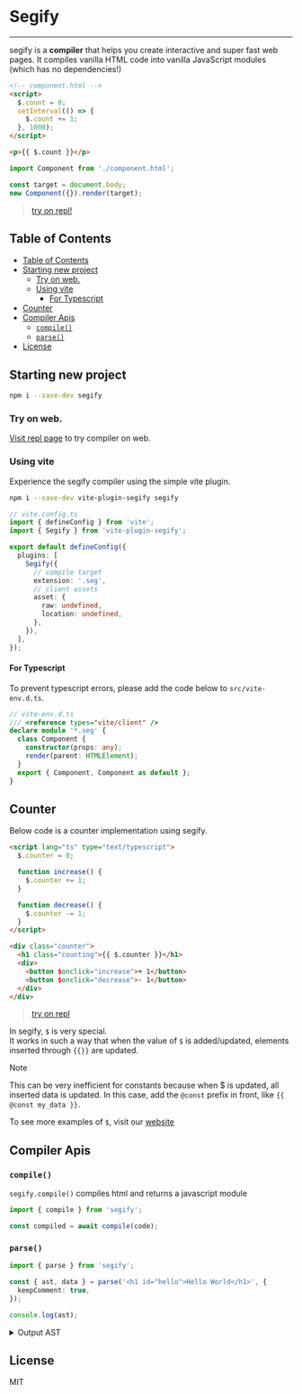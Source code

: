 <h1>Segify</h1>

---

segify is a **compiler** that helps you create interactive and super fast web pages.
It compiles vanilla HTML code into vanilla JavaScript modules (which has no dependencies!)

```html
<!-- component.html -->
<script>
  $.count = 0;
  setInterval(() => {
    $.count += 1;
  }, 1000);
</script>

<p>{{ $.count }}</p>
```

```ts
import Component from './component.html';

const target = document.body;
new Component({}).render(target);
```

> [try on repl!](<https://segify.vercel.app/repl.html#%3Cscript%3E%0A%20%20$.count%20=%200;%0A%20%20setInterval(()%20=%3E%20%7B%0A%20%20%20%20$.count%20+=%201;%0A%20%20%7D,%201000);%0A%3C/script%3E%0A%3Cp%3E%7B%7B$.count%7D%7D%3C/p%3E%0A>)

## Table of Contents

- [Table of Contents](#table-of-contents)
- [Starting new project](#starting-new-project)
  - [Try on web.](#try-on-web)
  - [Using vite](#using-vite)
    - [For Typescript](#for-typescript)
- [Counter](#counter)
- [Compiler Apis](#compiler-apis)
  - [`compile()`](#compile)
  - [`parse()`](#parse)
- [License](#license)

## Starting new project

```bash
npm i --save-dev segify
```

### Try on web.

[Visit repl page](https://segify.vercel.app/repl.html) to try compiler on web.

### Using vite

Experience the segify compiler using the simple vite plugin.

```bash
npm i --save-dev vite-plugin-segify segify
```

```ts
// vite.config.ts
import { defineConfig } from 'vite';
import { Segify } from 'vite-plugin-segify';

export default defineConfig({
  plugins: [
    Segify({
      // compile target
      extension: '.seg',
      // client assets
      asset: {
        raw: undefined,
        location: undefined,
      },
    }),
  ],
});
```

#### For Typescript

To prevent typescript errors, please add the code below to `src/vite-env.d.ts`.

```ts
// vite-env.d.ts
/// <reference types="vite/client" />
declare module '*.seg' {
  class Component {
    constructor(props: any);
    render(parent: HTMLElement);
  }
  export { Component, Component as default };
}
```

## Counter

Below code is a counter implementation using segify.

```html
<script lang="ts" type="text/typescript">
  $.counter = 0;

  function increase() {
    $.counter += 1;
  }

  function decrease() {
    $.counter -= 1;
  }
</script>

<div class="counter">
  <h1 class="counting">{{ $.counter }}</h1>
  <div>
    <button $onclick="increase">+ 1</button>
    <button $onclick="decrease">- 1</button>
  </div>
</div>
```

> [try on repl](<https://segify.vercel.app/repl.html#%3Cscript%3E%0A%20%20$.counter%20=%200;%0A%0A%20%20function%20increase()%20%7B%0A%20%20%20%20$.counter%20+=%201;%0A%20%20%7D%0A%0A%20%20function%20decrease()%20%7B%0A%20%20%20%20$.counter%20-=%201;%0A%20%20%7D%0A%3C/script%3E%0A%0A%3Cdiv%20class=%22counter%22%3E%0A%20%20%3Ch1%20class=%22counting%22%3E%7B%7B%20$.counter%20%7D%7D%3C/h1%3E%0A%20%20%3Cdiv%3E%0A%20%20%20%20%3Cbutton%20$onclick=%22increase%22%3E+%201%3C/button%3E%0A%20%20%20%20%3Cbutton%20$onclick=%22decrease%22%3E-%201%3C/button%3E%0A%20%20%3C/div%3E%0A%3C/div%3E>)

In segify, `$` is very special.  
It works in such a way that when the value of `$` is added/updated, elements inserted through `{{}}` are updated.

> [!NOTE]
> This can be very inefficient for constants because when $ is updated, all inserted data is updated. In this case, add the `@const` prefix in front, like `{{ @const my_data }}`.

To see more examples of `$`, visit our [website](https://segify.vercel.app/#usage-s)

## Compiler Apis

### `compile()`

`segify.compile()` compiles html and returns a javascript module

```ts
import { compile } from 'segify';

const compiled = await compile(code);
```

### `parse()`

```ts
import { parse } from 'segify';

const { ast, data } = parse('<h1 id="hello">Hello World</h1>', {
  keepComment: true,
});

console.log(ast);
```

<details><summary>Output AST</summary>

> ```json
> {
>   "type": "fragment",
>   "attributes": {},
>   "children": [
>     {
>       "type": "element",
>       "tag": "h1",
>       "attributes": { "id": "hello" },
>       "children": [
>         {
>           "type": "text",
>           "attributes": {},
>           "children": [],
>           "text": "Hello World",
>           "value": null,
>           "position": { "start": -1, "end": -1 }
>         }
>       ],
>       "text": null,
>       "value": null,
>       "position": { "start": 14, "end": 30 },
>       "raw": "Hello World"
>     }
>   ],
>   "text": null,
>   "value": null,
>   "position": { "start": -1, "end": -1 }
> }
> ```

</details>

## License

MIT
